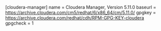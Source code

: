[cloudera-manager]
name = Cloudera Manager, Version 5.11.0
baseurl = https://archive.cloudera.com/cm5/redhat/6/x86_64/cm/5.11.0/
gpgkey = https://archive.cloudera.com/redhat/cdh/RPM-GPG-KEY-cloudera
gpgcheck = 1